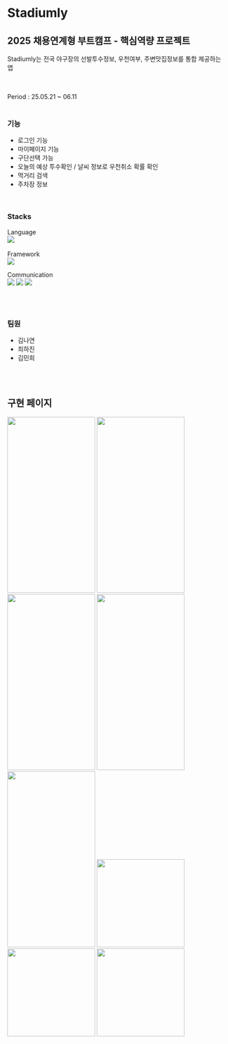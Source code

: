 # Stadiumly
## 2025 채용연계형 부트캠프 - 핵심역량 프로젝트

Stadiumly는 전국 야구장의 선발투수정보, 우천여부, 주변맛집정보를 통합 제공하는 앱

<br/>
<br/>
Period : 25.05.21 ~ 06.11
<br/>

<br/>

### 기능
- 로그인 기능
- 마이페이지 기능
- 구단선택 가능
- 오늘의 예상 투수확인 / 날씨 정보로 우천취소 확률 확인 
- 먹거리 검색
- 주차장 정보 




<br/>

### Stacks

Language
<br/>
<img src="https://img.shields.io/badge/swift-%23FA7343.svg?&style=for-the-badge&logo=swift&logoColor=white" />
<br/>
<br/>
Framework
<br/>
<img src="https://img.shields.io/badge/uikit-%232396F3.svg?&style=for-the-badge&logo=uikit&logoColor=white" />

Communication
<br/>
<img src="https://img.shields.io/badge/github-%23181717.svg?&style=for-the-badge&logo=github&logoColor=white" />
<img src="https://img.shields.io/badge/figma-%23F24E1E.svg?&style=for-the-badge&logo=figma&logoColor=white" />
<img src="https://img.shields.io/badge/notion-%23000000.svg?&style=for-the-badge&logo=notion&logoColor=white" />


<br/>
<br/>


### 팀원 
- 김나연
- 최하진
- 김민희

<br/>
<br/>


## 구현 페이지 

<img src="https://github.com/user-attachments/assets/dc549e7f-e837-4959-b497-f652680862ca" width="200" height="400"/>
<img src="https://github.com/user-attachments/assets/b3165f1b-6c67-475a-99f2-97775232e511" width="200" height="400"/>
<img src="https://github.com/user-attachments/assets/eeab603b-5526-4c07-8bce-9b0e06d6093e" width="200" height="400"/>
<img src="https://github.com/user-attachments/assets/a27593e3-4f43-40dd-9b3c-ed399a0d09d8" width="200" height="400"/>
<br/>
<img src="https://github.com/user-attachments/assets/48252daa-9afa-4615-a741-3a6bbd322cfa" width="200" height="400"/>
<img src="https://github.com/user-attachments/assets/2f63cdde-ec14-446e-bae2-ca2dc0e94198" width="200" hieght="400"/>
<img src="https://github.com/user-attachments/assets/e01d146d-42d9-4a4a-99f5-14fe2a177f8f" width="200" hieght="400"/>
<img src="https://github.com/user-attachments/assets/ec2c8690-df25-4a53-bef1-daeb6756ba3c" width="200" hieght="400"/>






